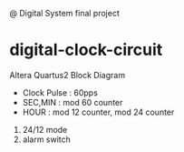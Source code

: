 @ Digital System final project
# digital-clock-circuit

Altera Quartus2 Block Diagram
- Clock Pulse : 60pps
- SEC,MIN : mod 60 counter
- HOUR : mod 12 counter, mod 24 counter

1. 24/12 mode
2. alarm switch
